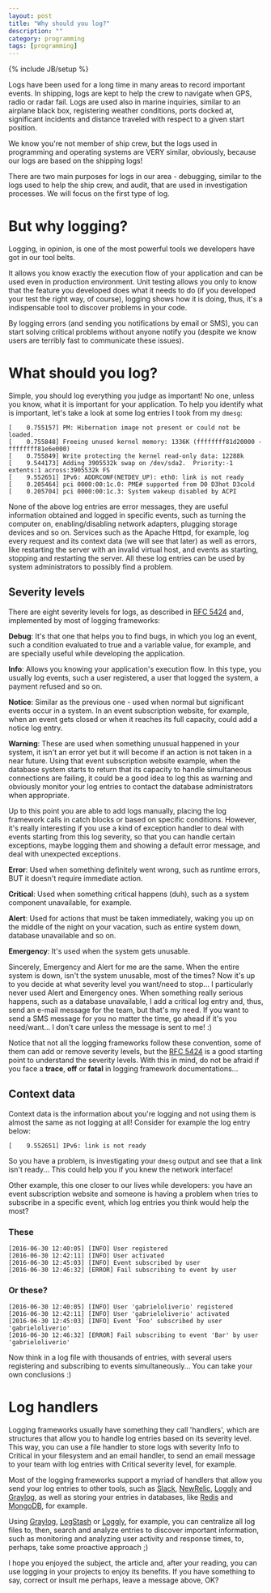 ```yaml
---
layout: post
title: "Why should you log?"
description: ""
category: programming
tags: [programming]
---
```

{% include JB/setup %}

Logs have been used for a long time in many areas to record important events.
In shipping, logs are kept to help the crew to navigate when GPS, radio or radar
fail. Logs are used also in marine inquiries, similar to an airplane black box,
registering weather conditions, ports docked at, significant incidents and distance
traveled with respect to a given start position.

We know you're not member of ship crew, but the logs used in programming and
operating systems are VERY similar, obviously, because our logs are based
on the shipping logs!

There are two main purposes for logs in our area - debugging, similar to
the logs used to help the ship crew, and audit, that are used in investigation
processes. We will focus on the first type of log.

# But why logging?

Logging, in opinion, is one of the most powerful tools we developers have got
in our tool belts.

It allows you know exactly the execution flow of your application and can be
used even in production environment. Unit testing allows you only to know that the
feature you developed does what it needs to do (if you developed your test the
right way, of course), logging shows how it is doing, thus, it's a indispensable
tool to discover problems in your code.

By logging errors (and sending you notifications by email or SMS), you can start
solving critical problems without anyone notify you (despite we know users are
terribly fast to communicate these issues).

# What should you log?

Simple, you should log everything you judge as important! No one, unless you
know, what it is important for your application. To help you identify what is
important, let's take a look at some log entries I took from my `dmesg`:

```
[    0.755157] PM: Hibernation image not present or could not be loaded.
[    0.755848] Freeing unused kernel memory: 1336K (ffffffff81d20000 - ffffffff81e6e000)
[    0.755849] Write protecting the kernel read-only data: 12288k
[    9.544173] Adding 3905532k swap on /dev/sda2.  Priority:-1 extents:1 across:3905532k FS
[    9.552651] IPv6: ADDRCONF(NETDEV_UP): eth0: link is not ready
[    0.205464] pci 0000:00:1c.0: PME# supported from D0 D3hot D3cold
[    0.205704] pci 0000:00:1c.3: System wakeup disabled by ACPI
```

None of the above log entries are error messages, they are useful information
obtained and logged in specific events, such as turning the computer on,
enabling/disabling network adapters, plugging storage devices and so on.
Services such as the Apache Httpd, for example, log every request and its
context data (we will see that later) as well as errors, like restarting the
server with an invalid virtual host, and events as starting, stopping and
restarting the server. All these log entries can be used by system administrators
to possibly find a problem.

## Severity levels

There are eight severity levels for logs, as described in
[RFC 5424](https://tools.ietf.org/html/rfc5424) and, implemented by most of
logging frameworks:

**Debug**: It's that one that helps you to find bugs, in which you log an event, such
a condition evaluated to true and a variable value, for example, and are specially
useful while developing the application.

**Info**: Allows you knowing your application's execution flow. In
this type, you usually log events, such a user registered, a user that logged
the system, a payment refused and so on.

**Notice**: Similar as the previous one - used when normal but significant events
occur in a system. In an event subscription website, for example, when an event
gets closed or when it reaches its full capacity, could add a notice log entry.

**Warning**: These are used when something unusual happened in your system,
it isn't an error yet but it will become if an action is not taken in a near
future. Using that event subscription website example, when the database system
starts to return that its capacity to handle simultaneous connections are
failing, it could be a good idea to log this as warning and obviously monitor
your log entries to contact the database administrators when appropriate.

Up to this point you are able to add logs manually, placing the log framework
calls in catch blocks or based on specific conditions. However, it's really
interesting if you use a kind of exception handler to deal with events starting
from this log severity, so that you can handle certain exceptions, maybe logging
them and showing a default error message, and deal with unexpected exceptions.

**Error**: Used when something definitely went wrong, such as runtime errors, BUT it
doesn't require immediate action.

**Critical**: Used when something critical happens (duh), such as a system component
unavailable, for example.

**Alert**: Used for actions that must be taken immediately, waking you up on the
middle of the night on your vacation, such as entire system down, database unavailable
and so on.

**Emergency**: It's used when the system gets unusable.

Sincerely, Emergency and Alert for me are the same. When the entire system is
down, isn't the system unusable, most of the times? Now it's up to you decide at
what severity level you want/need to stop... I particularly never used Alert and
Emergency ones. When something really serious happens, such as a database unavailable,
I add a critical log entry and, thus, send an e-mail message for the team, but
that's my need. If you want to send a SMS message for you no matter the time,
go ahead if it's you need/want... I don't care unless the message is sent to me! :)

Notice that not all the logging frameworks follow these convention, some of them
can add or remove severity levels, but the [RFC 5424](https://tools.ietf.org/html/rfc5424)
is a good starting point to understand the severity levels. With this in mind,
do not be afraid if you face a **trace**, **off** or **fatal** in logging
framework documentations...

## Context data

Context data is the information about you're logging and not using them is almost
the same as not logging at all! Consider for example the log entry below:

```
[    9.552651] IPv6: link is not ready
```

So you have a problem, is investigating your `dmesg` output and see that a link
isn't ready... This could help you if you knew the network interface!

Other example, this one closer to our lives while developers: you have an event
subscription website and someone is having a problem when tries to subscribe in a
specific event, which log entries you think would help the most?

### These

```
[2016-06-30 12:40:05] [INFO] User registered
[2016-06-30 12:42:11] [INFO] User activated
[2016-06-30 12:45:03] [INFO] Event subscribed by user
[2016-06-30 12:46:32] [ERROR] Fail subscribing to event by user
```

### Or these?

```
[2016-06-30 12:40:05] [INFO] User 'gabrieloliverio' registered
[2016-06-30 12:42:11] [INFO] User 'gabrieloliverio' activated
[2016-06-30 12:45:03] [INFO] Event 'Foo' subscribed by user 'gabrieloliverio'
[2016-06-30 12:46:32] [ERROR] Fail subscribing to event 'Bar' by user 'gabrieloliverio'
```

Now think in a log file with thousands of entries, with several users registering
and subscribing to events simultaneously... You can take your own conclusions :)

# Log handlers

Logging frameworks usually have something they call 'handlers', which are
structures that allow you to handle log entries based on its severity level.
This way, you can use a file handler to store logs with severity Info to Critical
in your filesystem and an email handler, to send an email message to your team
with log entries with Critical severity level, for example.

Most of the logging frameworks support a myriad of handlers that allow you
send your log entries to other tools, such as [Slack](https://slack.com),
[NewRelic](https://newrelic.com/), [Loggly](https://www.loggly.com/) and
[Graylog](www.graylog2.org), as well as storing your entries in databases,
like [Redis](http://redis.io/) and [MongoDB](https://www.mongodb.com/), for
example.

Using [Graylog](www.graylog2.org), [LogStash](https://www.elastic.co/products/logstash) or
[Loggly](https://www.loggly.com/), for example, you can centralize all log files
to, then, search and analyze entries to discover important information, such as
monitoring and analyzing user activity and response times, to, perhaps, take some
proactive approach ;)

I hope you enjoyed the subject, the article and, after your reading, you can
use logging in your projects to enjoy its benefits. If you have something to
say, correct or insult me perhaps, leave a message above, OK?
